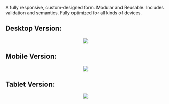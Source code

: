A fully responsive, custom-designed form. Modular and Reusable. Includes validation and semantics. Fully optimized for all kinds of devices.

## Desktop Version:
<p align="center">
  <img src="images/desktop.jpg">
</p>

## Mobile Version:
<p align="center">
  <img src="images/mobile.png">
</p>

## Tablet Version:
<p align="center">
  <img src="images/tablet.png">
</p>
